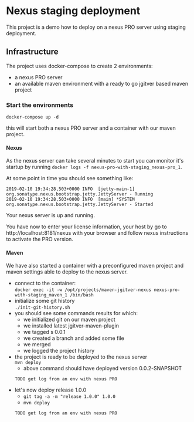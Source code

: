 # Nexus staging deployment

This project is a demo how to deploy on a nexus PRO server using staging deployment.

## Infrastructure

The project uses docker-compose to create 2 environments:
- a nexus PRO server
- an available maven environment with a ready to go jgitver based maven project

### Start the environments

`docker-compose up -d`

this will start both a nexus PRO server and a container with our maven project.

#### Nexus

As the nexus server can take several minutes to start you can monitor it's startup by running `docker logs -f nexus-pro-with-staging_nexus-pro_1`.

At some point in time you should see something like:

```
2019-02-10 19:34:28,503+0000 INFO  [jetty-main-1]  org.sonatype.nexus.bootstrap.jetty.JettyServer - Running
2019-02-10 19:34:28,503+0000 INFO  [main] *SYSTEM org.sonatype.nexus.bootstrap.jetty.JettyServer - Started
```

Your nexus server is up and running.

You have now to enter your license information, your host by go to http://localhost:8181/nexus with your browser 
and follow nexus instructions to activate the PRO version. 


#### Maven

We have also started a container with a preconfigured maven project and maven settings able to deploy to the nexus server.

- connect to the container:  
`docker exec -it -w /opt/projects/maven-jgitver-nexus nexus-pro-with-staging_maven_1 /bin/bash`
- initialize some git history  
`./init-git-history.sh`
- you should see some commands results for which:
  - we initialized git on our maven project
  - we installed latest jgitver-maven-plugin
  - we tagged s 0.0.1
  - we created a branch and added some file
  - we merged
  - we logged the project history
- the project is ready to be deployed to the nexus server  
`mvn deploy`
  - above command should have deployed version 0.0.2-SNAPSHOT
  ```
  TODO get log from an env with nexus PRO
  ```
- let's now deploy release 1.0.0
  - `git tag -a -m "release 1.0.0" 1.0.0`
  - `mvn deploy`
  ```
  TODO get log from an env with nexus PRO
  ```
